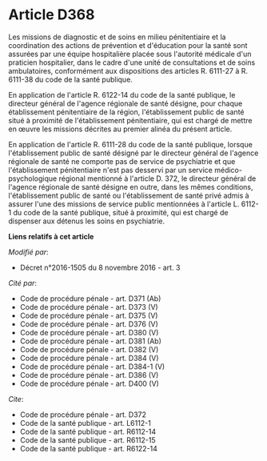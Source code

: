 # Article D368

Les missions de diagnostic et de soins en milieu pénitentiaire et la coordination des actions de prévention et d'éducation
pour la santé sont assurées par une équipe hospitalière placée sous l'autorité médicale d'un praticien hospitalier, dans le
cadre d'une unité de consultations et de soins ambulatoires, conformément aux dispositions des articles R. 6111-27 à R.
6111-38 du code de la santé publique. 

En application de l'article R. 6122-14 du code de la santé publique, le directeur général de l'agence régionale de santé
désigne, pour chaque établissement pénitentiaire de la région, l'établissement public de santé situé à proximité de
l'établissement pénitentiaire, qui est chargé de mettre en œuvre les missions décrites au premier alinéa du présent article. 

En application de l'article R. 6111-28 du code de la santé publique, lorsque l'établissement public de santé désigné par le
directeur général de l'agence régionale de santé ne comporte pas de service de psychiatrie et que l'établissement
pénitentiaire n'est pas desservi par un service médico-psychologique régional mentionné à l'article D. 372, le directeur
général de l'agence régionale de santé désigne en outre, dans les mêmes conditions, l'établissement public de santé ou
l'établissement de santé privé admis à assurer l'une des missions de service public mentionnées à l'article L. 6112-1 du code
de la santé publique, situé à proximité, qui est chargé de dispenser aux détenus les soins en psychiatrie.

**Liens relatifs à cet article**

_Modifié par_:

  - Décret n°2016-1505 du 8 novembre 2016 - art. 3

_Cité par_:

  - Code de procédure pénale - art. D371 (Ab)
  - Code de procédure pénale - art. D373 (V)
  - Code de procédure pénale - art. D375 (V)
  - Code de procédure pénale - art. D376 (V)
  - Code de procédure pénale - art. D380 (V)
  - Code de procédure pénale - art. D381 (Ab)
  - Code de procédure pénale - art. D382 (V)
  - Code de procédure pénale - art. D384 (V)
  - Code de procédure pénale - art. D384-1 (V)
  - Code de procédure pénale - art. D386 (V)
  - Code de procédure pénale - art. D400 (V)

_Cite_:

  - Code de procédure pénale - art. D372
  - Code de la santé publique - art. L6112-1
  - Code de la santé publique - art. R6112-14
  - Code de la santé publique - art. R6112-15
  - Code de la santé publique - art. R6122-14
